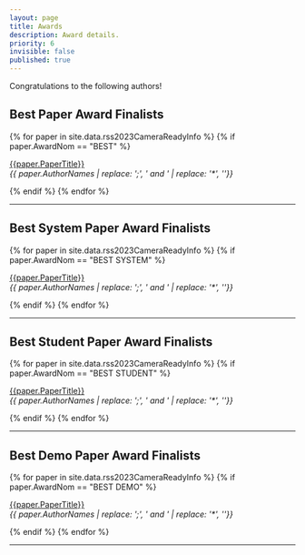 ```yaml
---
layout: page
title: Awards
description: Award details.
priority: 6
invisible: false
published: true
---
```



Congratulations to the following authors!

## Best Paper Award Finalists

 {% for paper in site.data.rss2023CameraReadyInfo %}
 {% if paper.AwardNom == "BEST" %}

<a class="{{ paper.AwardWinner }}" href="{{ site.baseurl }}/program/papers/{{ paper.PaperIDZeroes
}}/">{{paper.PaperTitle}}</a>
<br>
<i>{{ paper.AuthorNames | replace: ';', ' and ' | replace: '*', ''}}</i>

 {% endif %}
 {% endfor %}


<hr>
 
## Best System Paper Award Finalists

 {% for paper in site.data.rss2023CameraReadyInfo %}
 {% if paper.AwardNom == "BEST SYSTEM" %}

<a class="{{ paper.AwardWinner }}" href="{{ site.baseurl }}/program/papers/{{ paper.PaperIDZeroes
}}/">{{paper.PaperTitle}}</a>
<br>
<i>{{ paper.AuthorNames | replace: ';', ' and ' | replace: '*', ''}}</i>

 {% endif %}
 {% endfor %}


<hr>
 
## Best Student Paper Award Finalists

 {% for paper in site.data.rss2023CameraReadyInfo %}
 {% if paper.AwardNom == "BEST STUDENT" %}

<a class="{{ paper.AwardWinner }}" href="{{ site.baseurl }}/program/papers/{{ paper.PaperIDZeroes
}}/">{{paper.PaperTitle}}</a>
<br>
<i>{{ paper.AuthorNames | replace: ';', ' and ' | replace: '*', ''}}</i>

 {% endif %}
 {% endfor %}


<hr>
 
## Best Demo Paper Award Finalists

 {% for paper in site.data.rss2023CameraReadyInfo %}
 {% if paper.AwardNom == "BEST DEMO" %}

<a class="{{ paper.AwardWinner }}" href="{{ site.baseurl }}/program/papers/{{ paper.PaperIDZeroes
}}/">{{paper.PaperTitle}}</a>
<br>
<i>{{ paper.AuthorNames | replace: ';', ' and ' | replace: '*', ''}}</i>

 {% endif %}
 {% endfor %}

<hr>